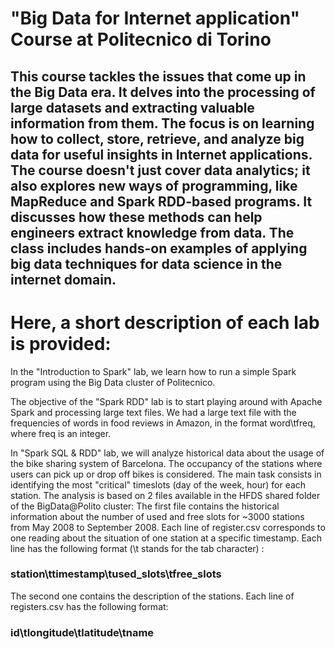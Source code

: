 # "Big Data for Internet application" Course at Politecnico di Torino

## This course tackles the issues that come up in the Big Data era. It delves into the processing of large datasets and extracting valuable information from them. The focus is on learning how to collect, store, retrieve, and analyze big data for useful insights in Internet applications. The course doesn't just cover data analytics; it also explores new ways of programming, like MapReduce and Spark RDD-based programs. It discusses how these methods can help engineers extract knowledge from data. The class includes hands-on examples of applying big data techniques for data science in the internet domain.

# Here, a short description of each lab is provided:

In the "Introduction to Spark" lab, we learn how to run a simple Spark program using the Big Data cluster of Politecnico.

The objective of the "Spark RDD" lab is to start playing around with Apache Spark and processing large text files. We had a large text file with the frequencies of words in food reviews in Amazon, in the format word\tfreq, where freq is an integer.

In "Spark SQL & RDD" lab, we will analyze historical data about the usage of the bike sharing system of Barcelona. The occupancy of the stations where users can pick up or drop off
bikes is considered. The main task consists in identifying the most "critical" timeslots (day of the week, hour) for each station. The analysis is based on 2 files available in the HFDS shared folder of the BigData@Polito cluster:
The first file contains the historical information about the number of used and free slots for ~3000 stations from May 2008 to September 2008. Each line of register.csv
corresponds to one reading about the situation of one station at a specific timestamp. Each line has the following format (\t stands for the tab character) :
### station\ttimestamp\tused_slots\tfree_slots
The second one contains the description of the stations. Each line of registers.csv has the following format:
### id\tlongitude\tlatitude\tname
